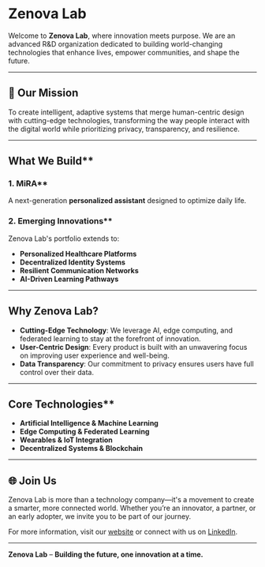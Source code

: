 # **Zenova Lab**  

Welcome to **Zenova Lab**, where innovation meets purpose. We are an advanced R&D organization dedicated to building world-changing technologies that enhance lives, empower communities, and shape the future.

---

## **🚀 Our Mission**  
To create intelligent, adaptive systems that merge human-centric design with cutting-edge technologies, transforming the way people interact with the digital world while prioritizing privacy, transparency, and resilience.

---

## What We Build**  

### 1. MiRA**  
A next-generation **personalized assistant** designed to optimize daily life.


### 2. Emerging Innovations**  
Zenova Lab's portfolio extends to:  
- **Personalized Healthcare Platforms**  
- **Decentralized Identity Systems**  
- **Resilient Communication Networks**  
- **AI-Driven Learning Pathways**  

---

## Why Zenova Lab?
- **Cutting-Edge Technology**: We leverage AI, edge computing, and federated learning to stay at the forefront of innovation.  
- **User-Centric Design**: Every product is built with an unwavering focus on improving user experience and well-being.  
- **Data Transparency**: Our commitment to privacy ensures users have full control over their data.  

---

## Core Technologies**  
- **Artificial Intelligence & Machine Learning**  
- **Edge Computing & Federated Learning**  
- **Wearables & IoT Integration**  
- **Decentralized Systems & Blockchain**  

---

## **🌐 Join Us**  
Zenova Lab is more than a technology company—it's a movement to create a smarter, more connected world. Whether you’re an innovator, a partner, or an early adopter, we invite you to be part of our journey.  

For more information, visit our [website](#) or connect with us on [LinkedIn](#).

---

**Zenova Lab** – **Building the future, one innovation at a time.**  
